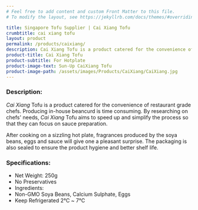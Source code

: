 ```yaml
---
# Feel free to add content and custom Front Matter to this file.
# To modify the layout, see https://jekyllrb.com/docs/themes/#overriding-theme-defaults

title: Singapore Tofu Supplier | Cai Xiang Tofu
crumbtitle: cai xiang tofu
layout: product
permalink: /products/caixiang/
description: Cai Xiang Tofu is a product catered for the convenience of restaurant grade chefs producing in-house beancurd. It aims to speed up and simplify the process so that they can focus on sauce preparation.
product-title: Cai Xiang Tofu
product-subtitle: For Hotplate
product-image-text: Sun-Up CaiXiang Tofu
product-image-path: /assets/images/Products/CaiXiang/CaiXiang.jpg
---
```


### Description:
_Cai Xiang_ Tofu is a product catered for the convenience of restaurant grade chefs. 
Producing in-house beancurd is time consuming. By researching on chefs' needs, 
_Cai Xiang_ Tofu aims to speed up and simplify the process so that they can focus on sauce preparation.


After cooking on a sizzling hot plate, fragrances produced by the soya beans, 
eggs and sauce will give one a pleasant surprise. The packaging is also sealed 
to ensure the product hygiene and better shelf life.

 
### Specifications:
-  Net Weight: 250g
-  No Preservatives
-  Ingredients:
-  Non-GMO Soya Beans, Calcium Sulphate, Eggs
-  Keep Refrigerated 2℃ ~ 7℃
